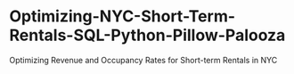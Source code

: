 # Optimizing-NYC-Short-Term-Rentals-SQL-Python-Pillow-Palooza
Optimizing Revenue and Occupancy Rates for Short-term Rentals in NYC
